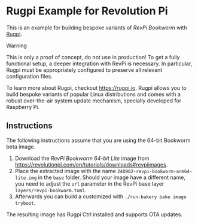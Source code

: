 # Rugpi Example for Revolution Pi

This is an example for building bespoke variants of *RevPi Bookworm* with [Rugpi](https://rugpi.io).

> [!WARNING]  
> This is only a proof of concept, do not use in production! To get a fully functional setup, a deeper integration with RevPi is necessary. In particular, Rugpi must be appropriately configured to preserve all relevant configuration files.

To learn more about Rugpi, checkout <https://rugpi.io>. Rugpi allows you to build bespoke variants of popular Linux distributions and comes with a robust over-the-air system update mechanism, specially developed for Raspberry Pi.


## Instructions

The following instructions assume that you are using the 64-bit Bookworm beta image.

1. Download the *RevPi Bookworm 64-bit Lite* image from <https://revolutionpi.com/en/tutorials/downloads#revpiimages>.
2. Place the extracted image with the name `240902-revpi-bookworm-arm64-lite.img` in the `base` folder. Should your image have a different name, you need to adjust the `url` parameter in the RevPi base layer `layers/revpi-bookworm.toml`.
3. Afterwards you can build a customized with `./run-bakery bake image tryboot`.

The resulting image has Rugpi Ctrl installed and supports OTA updates.
